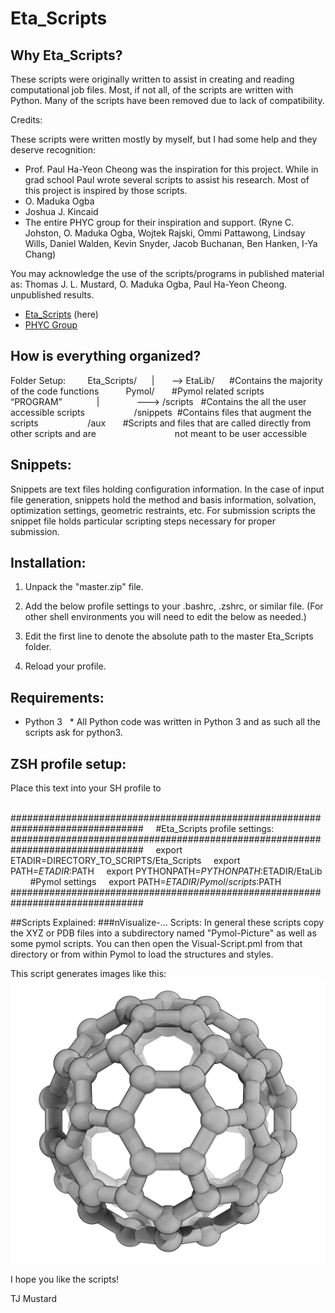Eta_Scripts
======

## Why Eta_Scripts?

These scripts were originally written to assist in creating and reading computational job files. Most, if not all, of the scripts are written with Python. Many of the scripts have been removed due to lack of compatibility.

Credits:

These scripts were written mostly by myself, but I had some help and they deserve recognition:

* Prof. Paul Ha-Yeon Cheong was the inspiration for this project. While in grad school Paul wrote several scripts to assist his research. Most of this project is inspired by those scripts.
* O. Maduka Ogba
* Joshua J. Kincaid
* The entire PHYC group for their inspiration and support. (Ryne C. Johston, O. Maduka Ogba, Wojtek Rajski, Ommi Pattawong, Lindsay Wills, Daniel Walden, Kevin Snyder, Jacob Buchanan, Ben Hanken, I-Ya Chang)

You may acknowledge the use of the scripts/programs in published material as:
Thomas J. L. Mustard, O. Maduka Ogba, Paul Ha-Yeon Cheong. unpublished results.

* [Eta_Scripts](http://github.com/tjmustard/Eta_Scripts) (here)
* [PHYC Group](http://phyc.chem.oregonstate.edu/)


## How is everything organized?
Folder Setup:
    
    Eta_Scripts/
     |
      ——> EtaLib/      #Contains the majority of the code functions
          Pymol/       #Pymol related scripts
          
          “PROGRAM”
             |
              ———> /scripts   #Contains the all the user accessible scripts
                   /snippets  #Contains files that augment the scripts
                   /aux       #Scripts and files that are called directly from other scripts and are
                               not meant to be user accessible

## Snippets:

Snippets are text files holding configuration information. In the case of input file generation, snippets hold the method and basis information, solvation, optimization settings, geometric restraints, etc. For submission scripts the snippet file holds particular scripting steps necessary for proper submission.



## Installation:

1. Unpack the "master.zip" file.
 
2. Add the below profile settings to your .bashrc, .zshrc, or similar file. (For other shell environments you will need to edit the below as needed.)

3. Edit the first line to denote the absolute path to the master Eta_Scripts folder.

4. Reload your profile.

## Requirements:
* Python 3
  * All Python code was written in Python 3 and as such all the scripts ask for python3.

## ZSH profile setup:
Place this text into your SH profile to

    ################################################################################
    #Eta_Scripts profile settings:
    ################################################################################
    export ETADIR=DIRECTORY_TO_SCRIPTS/Eta_Scripts
    export PATH=$ETADIR:$PATH
    export PYTHONPATH=$PYTHONPATH:$ETADIR/EtaLib
    
    #Pymol settings
    export PATH=$ETADIR/Pymol/scripts:$PATH
    
    ################################################################################


##Scripts Explained:
###nVisualize-... Scripts:
In general these scripts copy the XYZ or PDB files into a subdirectory named "Pymol-Picture" as well as some pymol scripts. You can then open the Visual-Script.pml from that directory or from within Pymol to load the structures and styles.

This script generates images like this:
![C60](/Pymol/Example/c_60.png)

I hope you like the scripts!

TJ Mustard
